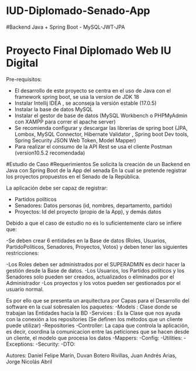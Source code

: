 # IUD-Diplomado-Senado-App

#Backend Java + Spring Boot - MySQL-JWT-JPA

# Proyecto Final Diplomado Web IU Digital

Pre-requisitos:
- El desarrollo de este proyecto se centra en el uso de Java con el framework spring boot, se usa la version de JDK 18
- Instalar Intellij IDEA , se aconseja la versión estable (17.0.5)
- Instalar la base de datos MySQL
- Instalar el gestor de base de datos (MySQL Workbench o PHPMyAdmin con XAMPP para correr el apache server) 
- Se recomienda configurar y descargar las librerías de spring boot (JPA, Lombox, MySQL Connector, Hibernate Validator , Spring boot Dev tools, Spring Security JSON Web Token, Model Mapper)
- Para realizar el consumo de la API Rest se usa el cliente Postman (version10.5.2 recomendada)

#Estudio de Caso
#Requerimientos
Se solicita la creación de un Backend en Java con Spring Boot de la App del senada
En la cual se pretende  registrar los proyectos propuestos en el Senado de la República. 

La aplicación debe ser capaz de registrar:
- Partidos políticos
- Senadores: Datos personas (id, nombres, departamento, partido)
- Proyectos: Id del proyecto (propio de la App), y demás datos


Debido a que el caso de estudio no es lo suficientemente claro se infiere que:


-Se deben crear 6 entidades en la Base de datos (Roles, Usuarios, PartidoPoliticos, Senadores, Proyectos, Votos) y deben tener las siguientes restricciones:

-Los Roles deben ser administrados por el SUPERADMIN es decir hacer la gestión desde la Base de datos.
-Los Usuarios, los Partidos políticos y los Senadores solo pueden ser creados, actualizados o eliminados por el Administrador 
-Los proyectos y los votos pueden ser gestionados por el usuario normal.

Es por ello que se presenta un arquitectura por Capas para el Desarrollo del software en la cual sobresalen los paquetes:
-Models : Clase donde se trabajan las Entidades hacia la BD
-Services : Es la Clase que nos ayuda con la conexión a los repositories (Se definen los métodos que un cliente puede utilizar)
-Repositories
-Controller: La capa que controla la aplicación, es decir, coordina la comunicacion entre las peticiones que se hacen desde un cliente, el modelo que procesa los datos
-Mappers:
-Config:
-Utilities:
-Exceptions:
-Security:
-DTO:



Autores: Daniel Felipe Marín, Duvan Botero Rivillas, Juan Andrés Arias, Jorge Nicolás Abril
